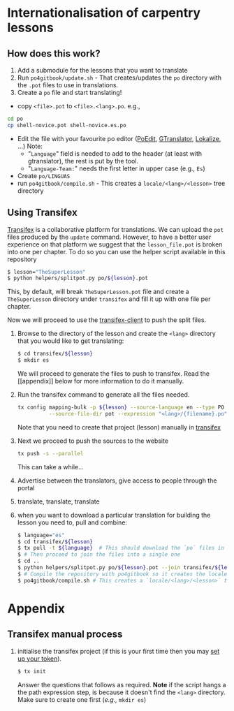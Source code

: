# Internationalisation of carpentry lessons

## How does this work?

1. Add a submodule for the lessons that you want to translate
1. Run `po4gitbook/update.sh` - That creates/updates the `po` directory with the `.pot` files to use in translations.
1. Create a `po` file and start translating!
 - copy `<file>.pot` to `<file>.<lang>.po`. e.g.,
 ```bash
 cd po
 cp shell-novice.pot shell-novice.es.po
 ```
 - Edit the file with your favourite po editor ([PoEdit](http://www.poedit.net),
 [GTranslator](https://wiki.gnome.org/Apps/Gtranslator), [Lokalize](https://userbase.kde.org/Lokalize), ...)
   Note:
    - "`Language`" field is needed to add to the header (at least with gtranslator), the rest is put by the tool.
    - "`Language-Team:`" needs the first letter in upper case (e.g., `Es`)
 - Create `po/LINGUAS`
 - run `po4gitbook/compile.sh` - This creates a `locale/<lang>/<lesson>` tree directory


## Using Transifex

[Transifex]() is a collaborative platform for translations. We can upload the
`pot` files produced by the `update` command. However, to have a better user
experience on that platform we suggest that the `lesson_file.pot` is broken into
one per chapter. To do so you can use the helper script available in this repository

```bash
$ lesson="TheSuperLesson"
$ python helpers/splitpot.py po/${lesson}.pot
```

This, by default, will break `TheSuperLesson.pot` file and create a
`TheSuperLesson` directory under `transifex` and fill it up with one file per
chapter.

Now we will proceed to use the [transifex-client](https://docs.transifex.com/client/installing-the-client)
to push the split files.

1. Browse to the directory of the lesson and create the `<lang>` directory that
   you would like to get translating:

   ```bash
   $ cd transifex/${lesson}
   $ mkdir es
   ```
   
   We will proceed to generate the files to push to transifex. Read the [[appendix]] 
   below for more information to do it manually.
   
1. Run the transifex command to generate all the files needed.

   ```bash
   tx config mapping-bulk -p ${lesson} --source-language en --type PO -f '.pot' \
             --source-file-dir pot --expression "<lang>/{filename}.po" --execute
   ```
   
   Note that you need to create that project (lesson) manually in
   [transifex](https://www.transifex.com/carpentries-i18n/add/)

1. Next we proceed to push the sources to the website

   ```bash
   tx push -s --parallel
   ```
   
   This can take a while... 
   
1. Advertise between the translators, give access to people through the portal

1. translate, translate, translate

1. when you want to download a particular translation for building the lesson
   you need to, pull and combine:
   
   ```bash
   $ language="es"
   $ cd transifex/${lesson}
   $ tx pull -t ${language}  # This should download the `po` files in transifex/${lesson}/${language}
   $ # Then proceed to join the files into a single one
   $ cd ..
   $ python helpers/splitpot.py po/${lesson}.pot --join transifex/${lesson} --lang ${language}
   $ # Compile the repository with po4gitbook so it creates the locale for the lesson
   $ po4gitbook/compile.sh # This creates a `locale/<lang>/<lesson>` tree directory
   ```
   
# Appendix

## Transifex manual process
   
1. initialise the transifex project (if this is your first time then you may
   [set up your
   token](https://docs.transifex.com/client/init#first-tx-init-run)).

   ```bash
   $ tx init
   ```
   
   Answer the questions that follows as required. **Note** if the script hangs a
   the path expression step, is because it doesn't find the `<lang>` directory.
   Make sure to create one first (*e.g.,* `mkdir es`)
   
